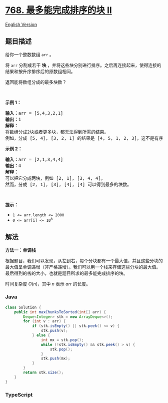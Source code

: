 # [768. 最多能完成排序的块 II](https://leetcode.cn/problems/max-chunks-to-make-sorted-ii)

[English Version](/solution/0700-0799/0768.Max%20Chunks%20To%20Make%20Sorted%20II/README_EN.md)

## 题目描述

<!-- 这里写题目描述 -->

<p>给你一个整数数组 <code>arr</code> 。</p>

<p>将 <code>arr</code> 分割成若干 <strong>块</strong> ，并将这些块分别进行排序。之后再连接起来，使得连接的结果和按升序排序后的原数组相同。</p>

<p>返回能将数组分成的最多块数？</p>
&nbsp;

<p><strong class="example">示例 1：</strong></p>

<pre>
<strong>输入：</strong>arr = [5,4,3,2,1]
<strong>输出：</strong>1
<strong>解释：</strong>
将数组分成2块或者更多块，都无法得到所需的结果。 
例如，分成 [5, 4], [3, 2, 1] 的结果是 [4, 5, 1, 2, 3]，这不是有序的数组。 
</pre>

<p><strong class="example">示例 2：</strong></p>

<pre>
<strong>输入：</strong>arr = [2,1,3,4,4]
<strong>输出：</strong>4
<strong>解释：</strong>
可以把它分成两块，例如 [2, 1], [3, 4, 4]。 
然而，分成 [2, 1], [3], [4], [4] 可以得到最多的块数。 
</pre>

<p>&nbsp;</p>

<p><strong>提示：</strong></p>

<ul>
	<li><code>1 &lt;= arr.length &lt;= 2000</code></li>
	<li><code>0 &lt;= arr[i] &lt;= 10<sup>8</sup></code></li>
</ul>

## 解法

**方法一：单调栈**

根据题目，我们可以发现，从左到右，每个分块都有一个最大值，并且这些分块的最大值呈单调递增（非严格递增）。我们可以用一个栈来存储这些分块的最大值。最后得到的栈的大小，也就是题目所求的最多能完成排序的块。

时间复杂度 $O(n)$，其中 $n$ 表示 $arr$ 的长度。

### **Java**

```java
class Solution {
    public int maxChunksToSorted(int[] arr) {
        Deque<Integer> stk = new ArrayDeque<>();
        for (int v : arr) {
            if (stk.isEmpty() || stk.peek() <= v) {
                stk.push(v);
            } else {
                int mx = stk.pop();
                while (!stk.isEmpty() && stk.peek() > v) {
                    stk.pop();
                }
                stk.push(mx);
            }
        }
        return stk.size();
    }
}
```

### **TypeScript**
